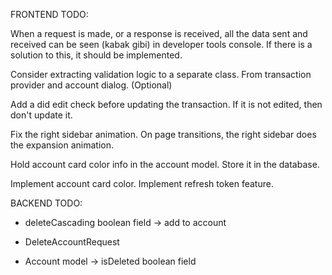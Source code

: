 FRONTEND TODO:

When a request is made, or a response is received, all the data sent and received can be seen (kabak gibi) in developer tools console. If there is a solution to this, it should be implemented.

Consider extracting validation logic to a separate class. From transaction provider and account dialog. (Optional)

Add a did edit check before updating the transaction. If it is not edited, then don't update it.

Fix the right sidebar animation. On page transitions, the right sidebar does the expansion animation.

Hold account card color info in the account model. Store it in the database.

Implement account card color.
Implement refresh token feature.

BACKEND TODO:

- deleteCascading boolean field -> add to account
- DeleteAccountRequest

- Account model -> isDeleted boolean field
